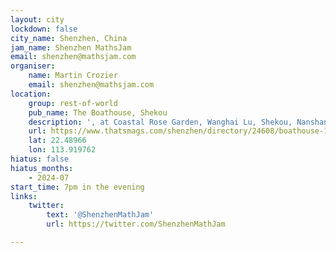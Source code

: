 ```yaml
---
layout: city
lockdown: false
city_name: Shenzhen, China
jam_name: Shenzhen MathsJam
email: shenzhen@mathsjam.com
organiser:
    name: Martin Crozier
    email: shenzhen@mathsjam.com
location:
    group: rest-of-world
    pub_name: The Boathouse, Shekou
    description: ', at Coastal Rose Garden, Wanghai Lu, Shekou, Nanshan District (南山区色口望海路南海玫瑰园2期30号商铺) '
    url: https://www.thatsmags.com/shenzhen/directory/24608/boathouse-1
    lat: 22.48966
    lon: 113.919762
hiatus: false
hiatus_months:
    - 2024-07
start_time: 7pm in the evening
links:
    twitter:
        text: '@ShenzhenMathJam'
        url: https://twitter.com/ShenzhenMathJam

---
```


